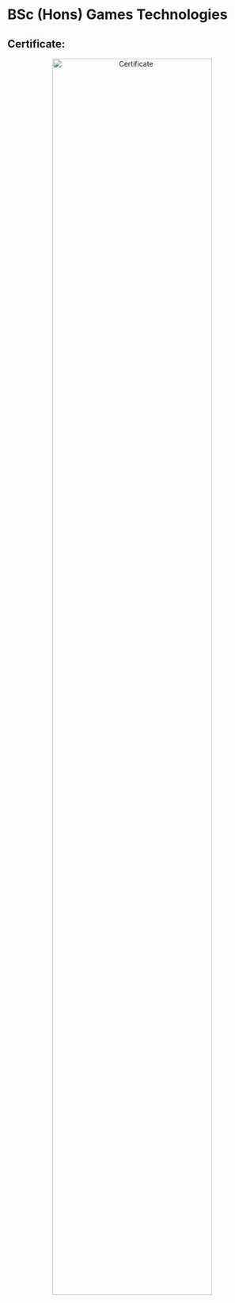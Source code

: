 <h1>BSc (Hons) Games Technologies</h1>

<h2>Certificate:</h2>

<p align="center">
<img src="https://cdn.imgpile.com/f/q2sz71l_xl.jpg" height="80%" width="80%" alt="Certificate"/>
<br />
<br />
